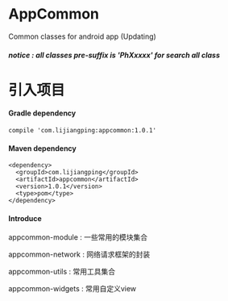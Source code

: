 # AppCommon
Common classes for android app (Updating)

##### notice : all classes pre-suffix is 'PhXxxxx' for search all class  

# 引入项目

#### Gradle dependency

```
compile 'com.lijiangping:appcommon:1.0.1'
```


#### Maven dependency

```
<dependency>
  <groupId>com.lijiangping</groupId>
  <artifactId>appcommon</artifactId>
  <version>1.0.1</version>
  <type>pom</type>
</dependency>
```

#### Introduce
appcommon-module : 一些常用的模块集合

appcommon-network : 网络请求框架的封装

appcommon-utils : 常用工具集合

appcommon-widgets : 常用自定义view